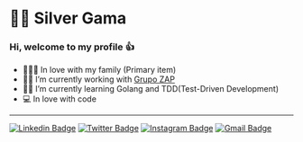 # :man_technologist: Silver Gama 

### Hi, welcome to my profile :+1:

- :family_man_woman_boy: In love with my family (Primary item)
- :man_technologist: I’m currently working with [Grupo ZAP](https://www.grupozap.com)
- :man_student: I’m currently learning Golang and TDD(Test-Driven Development)
- :computer: In love with code

---
[![Linkedin Badge](https://img.shields.io/badge/-silvergama-blue?style=flat-square&logo=Linkedin&logoColor=white&link=https://www.linkedin.com/in/silvergama/)](https://www.linkedin.com/in/silvergama)
[![Twitter Badge](https://img.shields.io/badge/-silver_mgama-1ca0f1?style=flat-square&labelColor=1ca0f1&logo=twitter&logoColor=white&link=https://twitter.com/silver_mgama)](https://twitter.com/silver_mgama)
[![Instagram Badge](https://img.shields.io/badge/-@silver.gama-C13584?style=flat-square&labelColor=C13584&logo=instagram&logoColor=white&link=https://www.instagram.com/silver.gama/)](https://www.instagram.com/silver.gama/)
[![Gmail Badge](https://img.shields.io/badge/-silver.mdg@gmail.com-c14438?style=flat-square&logo=Gmail&logoColor=white&link=mailto:silver.mdg@gmail.com)](mailto:silver.mdg@gmail.com)
